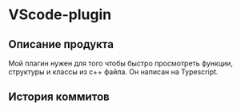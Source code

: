 # VScode-plugin
## Описание продукта
Мой плагин нужен для того чтобы быстро просмотреть функции, структуры и классы из с++ файла. Он написан на Typescript.
## История коммитов
